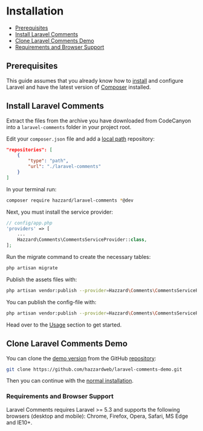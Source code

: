 # Installation

- [Prerequisites](#prerequisites)
- [Install Laravel Comments](#install-laravel-comments)
- [Clone Laravel Comments Demo](#clone-laravel-comments-demo)
- [Requirements and Browser Support](#requirements-and-browser-support)

## Prerequisites

This guide assumes that you already know how to [install](http://laravel.com/docs/5.4/installation) and configure Laravel and have the latest version of [Composer](https://getcomposer.org/) installed.

## Install Laravel Comments

Extract the files from the archive you have downloaded from CodeCanyon into a `laravel-comments` folder in your project root.

Edit your `composer.json` file and add a [local path](https://getcomposer.org/doc/05-repositories.md#path) repository:

```json
"repositories": [
    {
        "type": "path",
        "url": "./laravel-comments"
    }
]
```

In your terminal run:

```bash
composer require hazzard/laravel-comments *@dev
```

Next, you must install the service provider:

```php
// config/app.php
'providers' => [
    ...
    Hazzard\Comments\CommentsServiceProvider::class,
];
```

Run the migrate command to create the necessary tables:

```bash
php artisan migrate
```

Publish the assets files with:

```bash
php artisan vendor:publish --provider=Hazzard\Comments\CommentsServiceProvider --tag=public
```

You can publish the config-file with:

```bash
php artisan vendor:publish --provider=Hazzard\Comments\CommentsServiceProvider --tag=config
```

Head over to the [Usage](usage.md) section to get started.

## Clone Laravel Comments Demo

You can clone the [demo version](https://laravel-comments.demo.hazzardweb.com) from the GitHub [repository](https://github.com/hazzardweb/laravel-comments-demo):

```bash
git clone https://github.com/hazzardweb/laravel-comments-demo.git
```

Then you can continue with the [normal installation](#install-laravel-comments).

### Requirements and Browser Support

Laravel Comments requires Laravel >= 5.3 and supports the following browsers (desktop and mobile): Chrome, Firefox, Opera, Safari, MS Edge and IE10+.

<style>.docs-content ol { padding-left: 20px; }</style>
